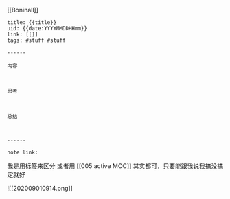 [[Boninall]]
```
title: {{title}}
uid: {{date:YYYYMMDDHHmm}}
link: [[]]
tags: #stuff #stuff

------

内容



思考



总结



------

note link:
```

我是用标签来区分
或者用 [[005 active MOC]]
其实都可，只要能跟我说我搞没搞定就好

![[202009010914.png]]